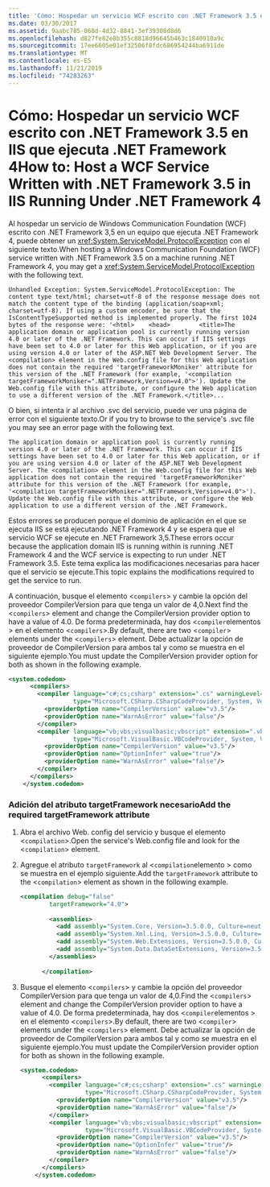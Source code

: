 ```yaml
---
title: 'Cómo: Hospedar un servicio WCF escrito con .NET Framework 3.5 en IIS que ejecuta .NET Framework 4'
ms.date: 03/30/2017
ms.assetid: 9aabc785-068d-4d32-8841-3ef39308d8d6
ms.openlocfilehash: d827fe82e8b355c8818d96645b463c1840910a9c
ms.sourcegitcommit: 17ee6605e01ef32506f8fdc686954244ba6911de
ms.translationtype: MT
ms.contentlocale: es-ES
ms.lasthandoff: 11/21/2019
ms.locfileid: "74283263"
---
```

# <a name="how-to-host-a-wcf-service-written-with-net-framework-35-in-iis-running-under-net-framework-4"></a><span data-ttu-id="ed32c-102">Cómo: Hospedar un servicio WCF escrito con .NET Framework 3.5 en IIS que ejecuta .NET Framework 4</span><span class="sxs-lookup"><span data-stu-id="ed32c-102">How to: Host a WCF Service Written with .NET Framework 3.5 in IIS Running Under .NET Framework 4</span></span>

<span data-ttu-id="ed32c-103">Al hospedar un servicio de Windows Communication Foundation (WCF) escrito con .NET Framework 3,5 en un equipo que ejecuta .NET Framework 4, puede obtener un <xref:System.ServiceModel.ProtocolException> con el siguiente texto.</span><span class="sxs-lookup"><span data-stu-id="ed32c-103">When hosting a Windows Communication Foundation (WCF) service written with .NET Framework 3.5 on a machine running .NET Framework 4, you may get a <xref:System.ServiceModel.ProtocolException> with the following text.</span></span>
  
```output  
Unhandled Exception: System.ServiceModel.ProtocolException: The content type text/html; charset=utf-8 of the response message does not match the content type of the binding (application/soap+xml; charset=utf-8). If using a custom encoder, be sure that the IsContentTypeSupported method is implemented properly. The first 1024 bytes of the response were: '<html>    <head>        <title>The application domain or application pool is currently running version 4.0 or later of the .NET Framework. This can occur if IIS settings have been set to 4.0 or later for this Web application, or if you are using version 4.0 or later of the ASP.NET Web Development Server. The <compilation> element in the Web.config file for this Web application does not contain the required 'targetFrameworkMoniker' attribute for this version of the .NET Framework (for example, '<compilation targetFrameworkMoniker=".NETFramework,Version=v4.0">'). Update the Web.config file with this attribute, or configure the Web application to use a different version of the .NET Framework.</title>...  
```  
  
 <span data-ttu-id="ed32c-104">O bien, si intenta ir al archivo .svc del servicio, puede ver una página de error con el siguiente texto.</span><span class="sxs-lookup"><span data-stu-id="ed32c-104">Or if you try to browse to the service's .svc file you may see an error page with the following text.</span></span>  
  
```output  
The application domain or application pool is currently running version 4.0 or later of the .NET Framework. This can occur if IIS settings have been set to 4.0 or later for this Web application, or if you are using version 4.0 or later of the ASP.NET Web Development Server. The <compilation> element in the Web.config file for this Web application does not contain the required 'targetFrameworkMoniker' attribute for this version of the .NET Framework (for example, '<compilation targetFrameworkMoniker=".NETFramework,Version=v4.0">'). Update the Web.config file with this attribute, or configure the Web application to use a different version of the .NET Framework.  
```  
  
 <span data-ttu-id="ed32c-105">Estos errores se producen porque el dominio de aplicación en el que se ejecuta IIS se está ejecutando .NET Framework 4 y se espera que el servicio WCF se ejecute en .NET Framework 3,5.</span><span class="sxs-lookup"><span data-stu-id="ed32c-105">These errors occur because the application domain IIS is running within is running .NET Framework 4 and the WCF service is expecting to run under .NET Framework 3.5.</span></span> <span data-ttu-id="ed32c-106">Este tema explica las modificaciones necesarias para hacer que el servicio se ejecute.</span><span class="sxs-lookup"><span data-stu-id="ed32c-106">This topic explains the modifications required to get the service to run.</span></span>
  
 <span data-ttu-id="ed32c-107">A continuación, busque el elemento <`compilers`> y cambie la opción del proveedor CompilerVersion para que tenga un valor de 4,0.</span><span class="sxs-lookup"><span data-stu-id="ed32c-107">Next find the <`compilers`> element and change the CompilerVersion provider option to have a value of 4.0.</span></span> <span data-ttu-id="ed32c-108">De forma predeterminada, hay dos <`compiler`elementos > en el elemento <`compilers`>.</span><span class="sxs-lookup"><span data-stu-id="ed32c-108">By default, there are two <`compiler`> elements under the <`compilers`> element.</span></span> <span data-ttu-id="ed32c-109">Debe actualizar la opción de proveedor de CompilerVersion para ambos tal y como se muestra en el siguiente ejemplo.</span><span class="sxs-lookup"><span data-stu-id="ed32c-109">You must update the CompilerVersion provider option for both as shown in the following example.</span></span>  
  
```xml  
<system.codedom>  
      <compilers>  
        <compiler language="c#;cs;csharp" extension=".cs" warningLevel="4"  
                  type="Microsoft.CSharp.CSharpCodeProvider, System, Version=2.0.0.0, Culture=neutral, PublicKeyToken=b77a5c561934e089">  
          <providerOption name="CompilerVersion" value="v3.5"/>  
          <providerOption name="WarnAsError" value="false"/>  
        </compiler>  
        <compiler language="vb;vbs;visualbasic;vbscript" extension=".vb" warningLevel="4"  
                  type="Microsoft.VisualBasic.VBCodeProvider, System, Version=2.0.0.0, Culture=neutral, PublicKeyToken=b77a5c561934e089">  
          <providerOption name="CompilerVersion" value="v3.5"/>  
          <providerOption name="OptionInfer" value="true"/>  
          <providerOption name="WarnAsError" value="false"/>  
        </compiler>  
      </compilers>  
    </system.codedom>  
```  
  
### <a name="add-the-required-targetframework-attribute"></a><span data-ttu-id="ed32c-110">Adición del atributo targetFramework necesario</span><span class="sxs-lookup"><span data-stu-id="ed32c-110">Add the required targetFramework attribute</span></span>  
  
1. <span data-ttu-id="ed32c-111">Abra el archivo Web. config del servicio y busque el elemento <`compilation`>.</span><span class="sxs-lookup"><span data-stu-id="ed32c-111">Open the service's Web.config file and look for the <`compilation`> element.</span></span>  
  
2. <span data-ttu-id="ed32c-112">Agregue el atributo `targetFramework` al <`compilation`elemento > como se muestra en el ejemplo siguiente.</span><span class="sxs-lookup"><span data-stu-id="ed32c-112">Add the `targetFramework` attribute to the <`compilation`> element as shown in the following example.</span></span>  
  
    ```xml  
    <compilation debug="false"  
            targetFramework="4.0">  
  
            <assemblies>  
              <add assembly="System.Core, Version=3.5.0.0, Culture=neutral, PublicKeyToken=B77A5C561934E089"/>  
              <add assembly="System.Xml.Linq, Version=3.5.0.0, Culture=neutral, PublicKeyToken=B77A5C561934E089"/>  
              <add assembly="System.Web.Extensions, Version=3.5.0.0, Culture=neutral, PublicKeyToken=31BF3856AD364E35"/>  
              <add assembly="System.Data.DataSetExtensions, Version=3.5.0.0, Culture=neutral, PublicKeyToken=B77A5C561934E089"/>  
            </assemblies>  
  
          </compilation>  
    ```  
  
3. <span data-ttu-id="ed32c-113">Busque el elemento <`compilers`> y cambie la opción del proveedor CompilerVersion para que tenga un valor de 4,0.</span><span class="sxs-lookup"><span data-stu-id="ed32c-113">Find the <`compilers`> element and change the CompilerVersion provider option to have a value of 4.0.</span></span> <span data-ttu-id="ed32c-114">De forma predeterminada, hay dos <`compiler`elementos > en el elemento <`compilers`>.</span><span class="sxs-lookup"><span data-stu-id="ed32c-114">By default, there are two <`compiler`> elements under the <`compilers`> element.</span></span> <span data-ttu-id="ed32c-115">Debe actualizar la opción de proveedor de CompilerVersion para ambos tal y como se muestra en el siguiente ejemplo.</span><span class="sxs-lookup"><span data-stu-id="ed32c-115">You must update the CompilerVersion provider option for both as shown in the following example.</span></span>  
  
    ```xml  
    <system.codedom>  
          <compilers>  
            <compiler language="c#;cs;csharp" extension=".cs" warningLevel="4"  
                      type="Microsoft.CSharp.CSharpCodeProvider, System, Version=2.0.0.0, Culture=neutral, PublicKeyToken=b77a5c561934e089">  
              <providerOption name="CompilerVersion" value="v3.5"/>  
              <providerOption name="WarnAsError" value="false"/>  
            </compiler>  
            <compiler language="vb;vbs;visualbasic;vbscript" extension=".vb" warningLevel="4"  
                      type="Microsoft.VisualBasic.VBCodeProvider, System, Version=2.0.0.0, Culture=neutral, PublicKeyToken=b77a5c561934e089">  
              <providerOption name="CompilerVersion" value="v3.5"/>  
              <providerOption name="OptionInfer" value="true"/>  
              <providerOption name="WarnAsError" value="false"/>  
            </compiler>  
          </compilers>  
        </system.codedom>  
    ```
